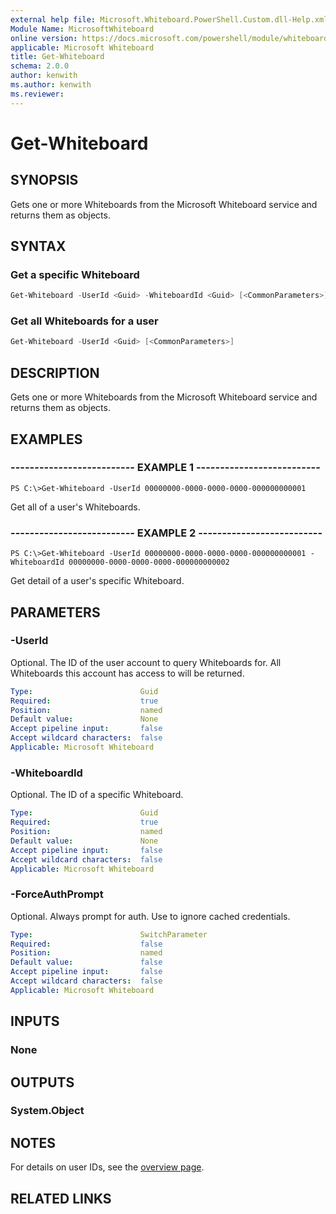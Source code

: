 ```yaml
---
external help file: Microsoft.Whiteboard.PowerShell.Custom.dll-Help.xml
Module Name: MicrosoftWhiteboard
online version: https://docs.microsoft.com/powershell/module/whiteboard/get-whiteboard
applicable: Microsoft Whiteboard
title: Get-Whiteboard
schema: 2.0.0
author: kenwith
ms.author: kenwith
ms.reviewer:
---
```


# Get-Whiteboard

## SYNOPSIS

Gets one or more Whiteboards from the Microsoft Whiteboard service and returns them as objects.

## SYNTAX

### Get a specific Whiteboard

```powershell
Get-Whiteboard -UserId <Guid> -WhiteboardId <Guid> [<CommonParameters>]
```

### Get all Whiteboards for a user

```powershell
Get-Whiteboard -UserId <Guid> [<CommonParameters>]
```

## DESCRIPTION

Gets one or more Whiteboards from the Microsoft Whiteboard service and returns them as objects.

## EXAMPLES

### -------------------------- EXAMPLE 1 --------------------------

```
PS C:\>Get-Whiteboard -UserId 00000000-0000-0000-0000-000000000001
```

Get all of a user's Whiteboards.

### -------------------------- EXAMPLE 2 --------------------------

```
PS C:\>Get-Whiteboard -UserId 00000000-0000-0000-0000-000000000001 -WhiteboardId 00000000-0000-0000-0000-000000000002
```

Get detail of a user's specific Whiteboard.


## PARAMETERS

### -UserId
Optional. The ID of the user account to query Whiteboards for. All Whiteboards this account has access to will be returned. 

```yaml
Type:                        Guid
Required:                    true
Position:                    named
Default value:               None
Accept pipeline input:       false
Accept wildcard characters:  false
Applicable: Microsoft Whiteboard
```

### -WhiteboardId

Optional. The ID of a specific Whiteboard.

```yaml
Type:                        Guid
Required:                    true
Position:                    named
Default value:               None
Accept pipeline input:       false
Accept wildcard characters:  false
Applicable: Microsoft Whiteboard
```

### -ForceAuthPrompt

Optional. Always prompt for auth. Use to ignore cached credentials.

```yaml
Type:                        SwitchParameter
Required:                    false
Position:                    named
Default value:               false
Accept pipeline input:       false
Accept wildcard characters:  false
Applicable: Microsoft Whiteboard
```

## INPUTS

### None

## OUTPUTS

### System.Object

## NOTES

For details on user IDs, see the [overview page](../../docs-conceptual/overview.md).

## RELATED LINKS
